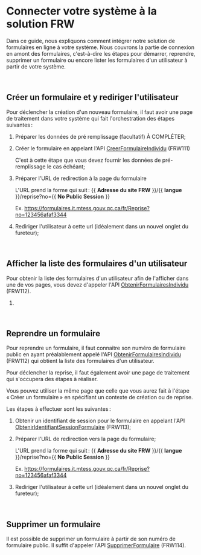 # Connecter votre système à la solution FRW
Dans ce guide, nous expliquons comment intégrer notre solution de formulaires en ligne à votre système. Nous couvrons la partie de connexion en amont des formulaires, c'est-à-dire les étapes pour démarrer, reprendre, supprimer un formulaire ou encore lister les formulaires d'un utilisateur à partir de votre système.

&nbsp;
## Créer un formulaire et y rediriger l'utilisateur

Pour déclencher la création d'un nouveau formulaire, il faut avoir une page de traitement dans votre système qui fait l'orchestration des étapes suivantes :

1. Préparer les données de pré remplissage (facultatif) À COMPLÉTER;

1. Créer le formulaire en appelant l'API [CreerFormulaireIndividu](https://github.com/MTESSDev/FRW/tree/main/Swagger#apiv1siscreerformulaireindividutypeformulaire) (FRW111)
   
    C'est à cette étape que vous devez fournir les données de pré-remplissage le cas échéant;

1. Préparer l'URL de redirection à la page du formulaire

    L'URL prend la forme qui suit : {{ **Adresse du site FRW** }}/{{ **langue** }}/reprise?no={{ **No Public Session** }}
    
    Ex. https://formulaires.it.mtess.gouv.qc.ca/fr/Reprise?no=123456afaf3344

1. Rediriger l'utilisateur à cette url (idéalement dans un nouvel onglet du fureteur);

&nbsp;

## Afficher la liste des formulaires d'un utilisateur

Pour obtenir la liste des formulaires d'un utilisateur afin de l'afficher dans une de vos pages, vous devez d'appeler l'API [ObtenirFormulairesIndividu](https://github.com/MTESSDev/FRW/tree/main/Swagger#apiv1sisobtenirformulairesindividu) (FRW112).
 

1. 
&nbsp;
## Reprendre un formulaire

Pour reprendre un formulaire, il faut connaitre son numéro de formulaire public en ayant préalablement appelé l'API [ObtenirFormulairesIndividu](https://github.com/MTESSDev/FRW/tree/main/Swagger#apiv1sisobtenirformulairesindividu) (FRW112)
 qui obtient la liste des formulaires d'un utilisateur.

Pour déclencher la reprise, il faut également avoir une page de traitement qui s'occupera des étapes à réaliser. 

Vous pouvez utiliser la même page que celle que vous aurez fait à l'étape « Créer un formulaire » en spécifiant un contexte de création ou de reprise.

Les étapes à effectuer sont les suivantes :

1. Obtenir un identifiant de session pour le formulaire en appelant l'API [ObtenirIdentifiantSessionFormulaire](https://github.com/MTESSDev/FRW/tree/main/Swagger#apiv1sisobteniridentifiantsessionformulairenoformulairepublic)
 (FRW113);

   
1. Préparer l'URL de redirection vers la page du formulaire;

   L'URL prend la forme qui suit : {{ **Adresse du site FRW** }}/{{ **langue** }}/reprise?no={{ **No Public Session** }}

    Ex. https://formulaires.it.mtess.gouv.qc.ca/fr/Reprise?no=123456afaf3344

1. Rediriger l'utilisateur à cette url (idéalement dans un nouvel onglet du fureteur);

&nbsp;
## Supprimer un formulaire

Il est possible de supprimer un formulaire à partir de son numéro de formulaire public. Il suffit d'appeler l'API [SupprimerFormulaire](https://github.com/MTESSDev/FRW/tree/main/Swagger#apiv1sissupprimerformulairenoformulairepublic) (FRW114).


